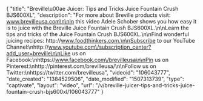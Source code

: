 {
    "title": "Breville\u00ae Juicer: Tips and Tricks Juice Fountain Crush BJS600XL",
    "description": "For more about Breville products visit: www.brevilleusa.com\n\nIn this video Adele Schober shows you how easy it is to juice with the Breville Juice Fountain Crush BJS600XL.\n\nLearn the tips and tricks of the Juice Fountain Crush BJS600XL.\n\nFind wonderful juicing recipes: http:\/\/www.foodthinkers.com.\n\nSubscribe to our YouTube Channel:\nhttp:\/\/www.youtube.com\/subscription_center?add_user=breville\n\nLike us on Facebook:\nhttps:\/\/www.facebook.com\/brevilleusa\n\nPin us on Pinterest:\nhttp:\/\/pinterest.com\/brevilleusa\/\n\nFollow us on Twitter:\nhttps:\/\/twitter.com\/brevilleusa",
    "videoid": "106043777",
    "date_created": "1384529506",
    "date_modified": "1507313739",
    "type": "captivate",
    "layout": "video",
    "url": "\/v\/breville-juicer-tips-and-tricks-juice-fountain-crush-bjs600xl\/106043777"
}